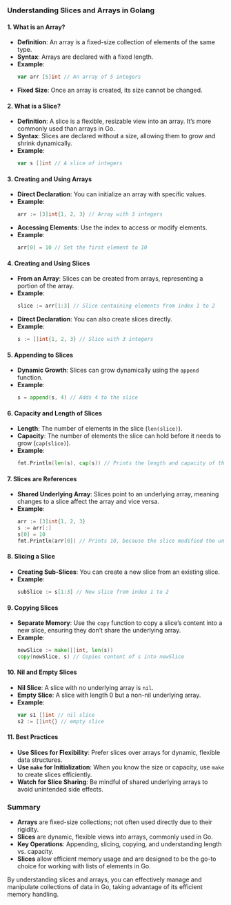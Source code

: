 ### Understanding Slices and Arrays in Golang

#### 1. **What is an Array?**
- **Definition**: An array is a fixed-size collection of elements of the same type.
- **Syntax**: Arrays are declared with a fixed length.
- **Example**:
  ```go
  var arr [5]int // An array of 5 integers
  ```
- **Fixed Size**: Once an array is created, its size cannot be changed.

#### 2. **What is a Slice?**
- **Definition**: A slice is a flexible, resizable view into an array. It’s more commonly used than arrays in Go.
- **Syntax**: Slices are declared without a size, allowing them to grow and shrink dynamically.
- **Example**:
  ```go
  var s []int // A slice of integers
  ```

#### 3. **Creating and Using Arrays**
- **Direct Declaration**: You can initialize an array with specific values.
- **Example**:
  ```go
  arr := [3]int{1, 2, 3} // Array with 3 integers
  ```
- **Accessing Elements**: Use the index to access or modify elements.
- **Example**:
  ```go
  arr[0] = 10 // Set the first element to 10
  ```

#### 4. **Creating and Using Slices**
- **From an Array**: Slices can be created from arrays, representing a portion of the array.
- **Example**:
  ```go
  slice := arr[1:3] // Slice containing elements from index 1 to 2
  ```
- **Direct Declaration**: You can also create slices directly.
- **Example**:
  ```go
  s := []int{1, 2, 3} // Slice with 3 integers
  ```

#### 5. **Appending to Slices**
- **Dynamic Growth**: Slices can grow dynamically using the `append` function.
- **Example**:
  ```go
  s = append(s, 4) // Adds 4 to the slice
  ```

#### 6. **Capacity and Length of Slices**
- **Length**: The number of elements in the slice (`len(slice)`).
- **Capacity**: The number of elements the slice can hold before it needs to grow (`cap(slice)`).
- **Example**:
  ```go
  fmt.Println(len(s), cap(s)) // Prints the length and capacity of the slice
  ```

#### 7. **Slices are References**
- **Shared Underlying Array**: Slices point to an underlying array, meaning changes to a slice affect the array and vice versa.
- **Example**:
  ```go
  arr := [3]int{1, 2, 3}
  s := arr[:]
  s[0] = 10
  fmt.Println(arr[0]) // Prints 10, because the slice modified the underlying array
  ```

#### 8. **Slicing a Slice**
- **Creating Sub-Slices**: You can create a new slice from an existing slice.
- **Example**:
  ```go
  subSlice := s[1:3] // New slice from index 1 to 2
  ```

#### 9. **Copying Slices**
- **Separate Memory**: Use the `copy` function to copy a slice’s content into a new slice, ensuring they don’t share the underlying array.
- **Example**:
  ```go
  newSlice := make([]int, len(s))
  copy(newSlice, s) // Copies content of s into newSlice
  ```

#### 10. **Nil and Empty Slices**
- **Nil Slice**: A slice with no underlying array is `nil`.
- **Empty Slice**: A slice with length 0 but a non-nil underlying array.
- **Example**:
  ```go
  var s1 []int // nil slice
  s2 := []int{} // empty slice
  ```

#### 11. **Best Practices**
- **Use Slices for Flexibility**: Prefer slices over arrays for dynamic, flexible data structures.
- **Use `make` for Initialization**: When you know the size or capacity, use `make` to create slices efficiently.
- **Watch for Slice Sharing**: Be mindful of shared underlying arrays to avoid unintended side effects.

### Summary
- **Arrays** are fixed-size collections; not often used directly due to their rigidity.
- **Slices** are dynamic, flexible views into arrays, commonly used in Go.
- **Key Operations**: Appending, slicing, copying, and understanding length vs. capacity.
- **Slices** allow efficient memory usage and are designed to be the go-to choice for working with lists of elements in Go.

By understanding slices and arrays, you can effectively manage and manipulate collections of data in Go, taking advantage of its efficient memory handling.